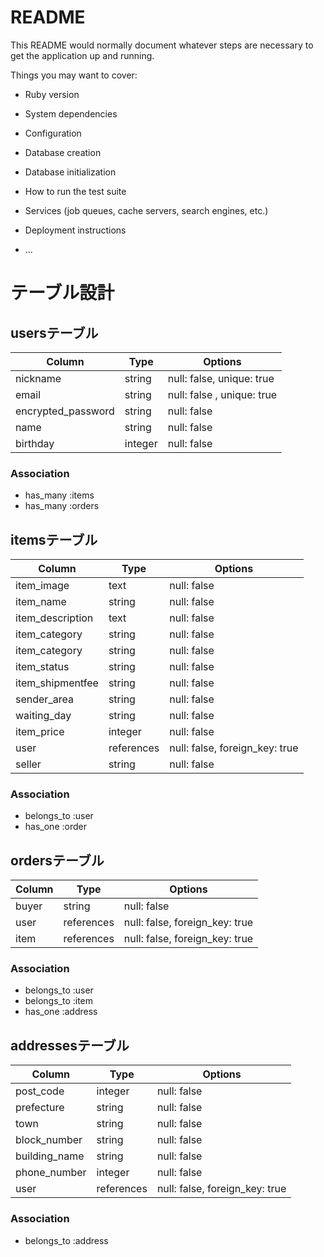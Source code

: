 # README

This README would normally document whatever steps are necessary to get the
application up and running.

Things you may want to cover:

* Ruby version

* System dependencies

* Configuration

* Database creation

* Database initialization

* How to run the test suite

* Services (job queues, cache servers, search engines, etc.)

* Deployment instructions

* ...

# テーブル設計

## usersテーブル
| Column              | Type           | Options                          |
| ------------------- | -------------- | -------------------------------- |
| nickname            | string         | null: false, unique: true        |
| email               | string         | null: false , unique: true       |
| encrypted_password  | string         | null: false                      |
| name                | string         | null: false                      |
| birthday            | integer        | null: false                      |

### Association
- has_many :items
- has_many :orders


## itemsテーブル
| Column              | Type            | Options                          |
| ------------------- | --------------- | -------------------------------- |
| item_image          | text            | null: false                      |
| item_name           | string          | null: false                      |
| item_description    | text            | null: false                      |
| item_category       | string          | null: false                      |
| item_category       | string          | null: false                      |
| item_status         | string          | null: false                      |
| item_shipmentfee    | string          | null: false                      |
| sender_area         | string          | null: false                      |
| waiting_day         | string          | null: false                      |
| item_price          | integer         | null: false                      |
| user                | references      | null: false, foreign_key: true   |
| seller              | string          | null: false                      |

### Association
- belongs_to :user
- has_one :order

## ordersテーブル
| Column              | Type            | Options                          |
| ------------------- | --------------- | -------------------------------- |
| buyer               | string          | null: false                      |
| user                | references      | null: false, foreign_key: true   |
| item                | references      | null: false, foreign_key: true   |
### Association
- belongs_to :user
- belongs_to :item
- has_one :address

## addressesテーブル
| Column              | Type            | Options                          |
| ------------------- | --------------- | -------------------------------- |
| post_code           | integer         | null: false                      |
| prefecture          | string          | null: false                      |
| town                | string          | null: false                      |
| block_number        | string          | null: false                      |
| building_name       | string          | null: false                      |
| phone_number        | integer         | null: false                      |
| user                | references      | null: false, foreign_key: true   |

### Association
- belongs_to :address